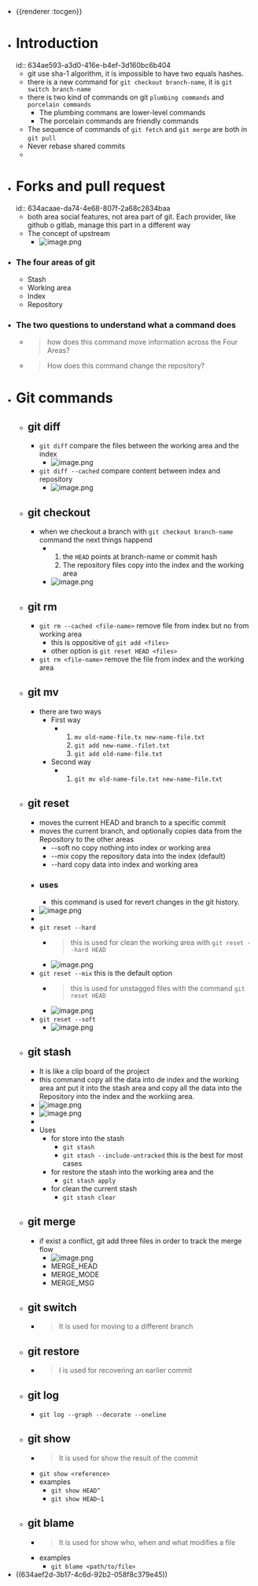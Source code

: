 - {{renderer :tocgen}}
- # Introduction
  id:: 634ae593-a3d0-416e-b4ef-3d160bc6b404
	- git use sha-1 algorithm, it is impossible to have two equals hashes.
	- there is a new command for `git checkout branch-name`, it is `git switch branch-name`
	- there is two kind of commands on git `plumbing commands` and `porcelain commands`
		- The plumbing commans are lower-level commands
		- The porcelain commands are friendly commands
	- The sequence of commands of `git fetch` and `git merge` are both in `git pull`
	- Never rebase shared commits
	-
- # Forks and pull request
  id:: 634acaae-da74-4e68-807f-2a68c2634baa
	- both area social features, not area part of git. Each provider, like github o gitlab, manage this part in a different way
	- The concept of upstream
		- ![image.png](../assets/image_1665652873402_0.png)
- ### The four areas of git
	- Stash
	- Working area
	- Index
	- Repository
- ### The two questions to understand what a command does
	- > how does this command move information across the Four Areas?
	- >How does this command change the repository?
- # Git commands
	- ## git diff
		- `git diff` compare the files between the working area and the index
			- ![image.png](../assets/image_1665656492499_0.png)
		- `git diff --cached` compare content between index and repository
			- ![image.png](../assets/image_1665656653664_0.png)
	- ## git checkout
		- when we checkout a branch with `git checkout branch-name` command the next things happend
			- 1. the `HEAD` points at branch-name or commit hash
			  2. The repository files copy into the index and the working area
			- ![image.png](../assets/image_1665686920215_0.png)
	- ## git rm
		- `git rm --cached <file-name>` remove file from index but no from working area
			- this is oppositive of `git add <files>`
			- other option is `git reset HEAD <files>`
		- `git rm <file-name>` remove the file from index and the working area
	- ## git mv
		- there are two ways
			- First way
				- 1. `mv old-name-file.tx new-name-file.txt`
				  2. `git add new-name.-filet.txt`
				  3. `git add old-name-file.txt`
			- Second way
				- 1. `git mv old-name-file.txt new-name-file.txt`
	- ## git reset
		- moves the current HEAD and branch to a specific commit
		- moves the current branch, and optionally copies data from the Repository to the other areas
			- --soft no copy nothing into index or working area
			- --mix copy the repository data into the index (default)
			- --hard copy data into index and working area
		- ### uses
			- this command is used for revert changes in the git history.
		- ![image.png](../assets/image_1665694237416_0.png)
		-
		- `git reset --hard`
			- > this is used for clean the working area with `git reset --hard HEAD`
			- ![image.png](../assets/image_1665694342527_0.png)
		- `git reset --mix` this is the default option
			- > this is used for unstagged files with the command `git reset HEAD`
			- ![image.png](../assets/image_1665694378198_0.png)
		- `git reset --soft`
			- ![image.png](../assets/image_1665694489467_0.png)
	- ## git stash
		- It is like a clip board of the project
		- this command copy all the data into de index and the working area ant put it into the stash area and copy all the data into the Repository into the index and the workiing area.
		- ![image.png](../assets/image_1665696855477_0.png)
		- ![image.png](../assets/image_1665697009659_0.png)
		-
		- Uses
			- for store into the stash
				- `git stash`
				- `git stash --include-untracked` this is the best for most cases
			- for restore the stash into the working area and the
				- `git stash apply`
			- for clean the current stash
				- `git stash clear`
	- ## git merge
		- if exist a conflict, git add three files in order to track the merge flow
			- ![image.png](../assets/image_1665722920057_0.png)
			- MERGE_HEAD
			- MERGE_MODE
			- MERGE_MSG
	- ## git switch
		- > It is used for moving to a different branch
	- ## git restore
		- > I is used for recovering an earlier commit
	- ## git log
		- `git log --graph --decorate --oneline`
	- ## git show
		- > It is used for show the result of the commit
		- `git show <reference>`
		- examples
			- `git show HEAD^`
			- `git show HEAD~1`
	- ## git blame
		- > It is used for show who, when and what modifies a file
		- examples
			- `git blame <path/to/file>`
- ((634aef2d-3b17-4c6d-92b2-058f8c379e45))